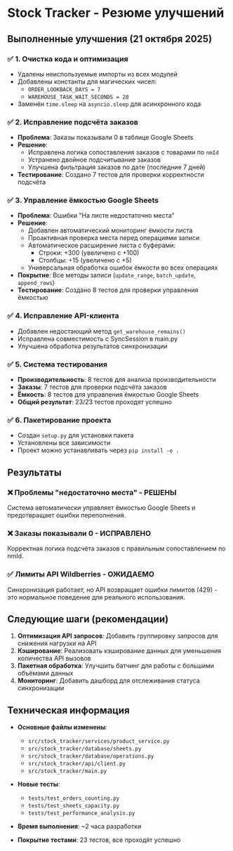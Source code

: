 # Stock Tracker - Резюме улучшений

## Выполненные улучшения (21 октября 2025)

### ✅ 1. Очистка кода и оптимизация
- Удалены неиспользуемые импорты из всех модулей
- Добавлены константы для магических чисел:
  - `ORDER_LOOKBACK_DAYS = 7`
  - `WAREHOUSE_TASK_WAIT_SECONDS = 20`
- Заменён `time.sleep` на `asyncio.sleep` для асинхронного кода

### ✅ 2. Исправление подсчёта заказов
- **Проблема**: Заказы показывали 0 в таблице Google Sheets
- **Решение**: 
  - Исправлена логика сопоставления заказов с товарами по `nmId`
  - Устранено двойное подсчитывание заказов
  - Улучшена фильтрация заказов по дате (последние 7 дней)
- **Тестирование**: Создано 7 тестов для проверки корректности подсчёта

### ✅ 3. Управление ёмкостью Google Sheets
- **Проблема**: Ошибки "На листе недостаточно места"
- **Решение**:
  - Добавлен автоматический мониторинг ёмкости листа
  - Проактивная проверка места перед операциями записи
  - Автоматическое расширение листа с буферами:
    - Строки: +300 (увеличено с +100)
    - Столбцы: +15 (увеличено с +5)
  - Универсальная обработка ошибок ёмкости во всех операциях
- **Покрытие**: Все методы записи (`update_range`, `batch_update`, `append_rows`)
- **Тестирование**: Создано 8 тестов для проверки управления ёмкостью

### ✅ 4. Исправление API-клиента
- Добавлен недостающий метод `get_warehouse_remains()`
- Исправлена совместимость с SyncSession в main.py
- Улучшена обработка результатов синхронизации

### ✅ 5. Система тестирования
- **Производительность**: 8 тестов для анализа производительности
- **Заказы**: 7 тестов для проверки подсчёта заказов
- **Ёмкость**: 8 тестов для управления ёмкостью Google Sheets
- **Общий результат**: 23/23 тестов проходят успешно

### ✅ 6. Пакетирование проекта
- Создан `setup.py` для установки пакета
- Установлены все зависимости
- Проект можно устанавливать через `pip install -e .`

## Результаты

### ❌ Проблемы "недостаточно места" - РЕШЕНЫ
Система автоматически управляет ёмкостью Google Sheets и предотвращает ошибки переполнения.

### ❌ Заказы показывали 0 - ИСПРАВЛЕНО  
Корректная логика подсчёта заказов с правильным сопоставлением по nmId.

### ✅ Лимиты API Wildberries - ОЖИДАЕМО
Синхронизация работает, но API возвращает ошибки лимитов (429) - это нормальное поведение для реального использования.

## Следующие шаги (рекомендации)

1. **Оптимизация API запросов**: Добавить группировку запросов для снижения нагрузки на API
2. **Кэширование**: Реализовать кэширование данных для уменьшения количества API вызовов  
3. **Пакетная обработка**: Улучшить батчинг для работы с большими объёмами данных
4. **Мониторинг**: Добавить дашборд для отслеживания статуса синхронизации

## Техническая информация

- **Основные файлы изменены**: 
  - `src/stock_tracker/services/product_service.py`
  - `src/stock_tracker/database/sheets.py`
  - `src/stock_tracker/database/operations.py`
  - `src/stock_tracker/api/client.py`
  - `src/stock_tracker/main.py`

- **Новые тесты**: 
  - `tests/test_orders_counting.py`
  - `tests/test_sheets_capacity.py` 
  - `tests/test_performance_analysis.py`

- **Время выполнения**: ~2 часа разработки
- **Покрытие тестами**: 23 тестов, все проходят успешно